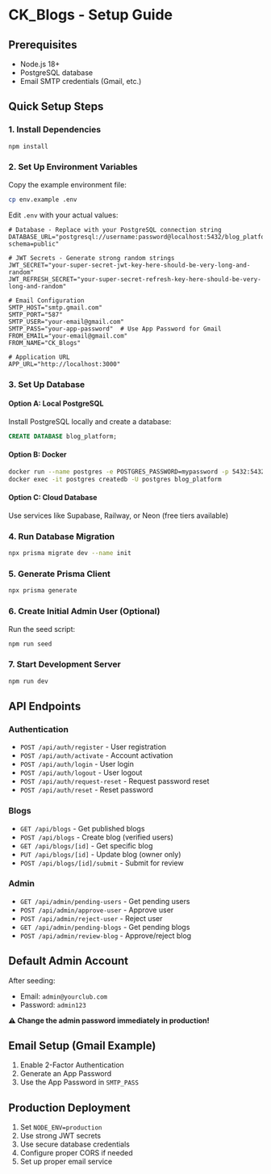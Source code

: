 # CK_Blogs - Setup Guide

## Prerequisites
- Node.js 18+
- PostgreSQL database
- Email SMTP credentials (Gmail, etc.)

## Quick Setup Steps

### 1. Install Dependencies
```bash
npm install
```

### 2. Set Up Environment Variables
Copy the example environment file:
```bash
cp env.example .env
```

Edit `.env` with your actual values:
```env
# Database - Replace with your PostgreSQL connection string
DATABASE_URL="postgresql://username:password@localhost:5432/blog_platform?schema=public"

# JWT Secrets - Generate strong random strings
JWT_SECRET="your-super-secret-jwt-key-here-should-be-very-long-and-random"
JWT_REFRESH_SECRET="your-super-secret-refresh-key-here-should-be-very-long-and-random"

# Email Configuration
SMTP_HOST="smtp.gmail.com"
SMTP_PORT="587"
SMTP_USER="your-email@gmail.com"
SMTP_PASS="your-app-password"  # Use App Password for Gmail
FROM_EMAIL="your-email@gmail.com"
FROM_NAME="CK_Blogs"

# Application URL
APP_URL="http://localhost:3000"
```

### 3. Set Up Database

#### Option A: Local PostgreSQL
Install PostgreSQL locally and create a database:
```sql
CREATE DATABASE blog_platform;
```

#### Option B: Docker
```bash
docker run --name postgres -e POSTGRES_PASSWORD=mypassword -p 5432:5432 -d postgres
docker exec -it postgres createdb -U postgres blog_platform
```

#### Option C: Cloud Database
Use services like Supabase, Railway, or Neon (free tiers available)

### 4. Run Database Migration
```bash
npx prisma migrate dev --name init
```

### 5. Generate Prisma Client
```bash
npx prisma generate
```

### 6. Create Initial Admin User (Optional)
Run the seed script:
```bash
npm run seed
```

### 7. Start Development Server
```bash
npm run dev
```

## API Endpoints

### Authentication
- `POST /api/auth/register` - User registration
- `POST /api/auth/activate` - Account activation
- `POST /api/auth/login` - User login
- `POST /api/auth/logout` - User logout
- `POST /api/auth/request-reset` - Request password reset
- `POST /api/auth/reset` - Reset password

### Blogs
- `GET /api/blogs` - Get published blogs
- `POST /api/blogs` - Create blog (verified users)
- `GET /api/blogs/[id]` - Get specific blog
- `PUT /api/blogs/[id]` - Update blog (owner only)
- `POST /api/blogs/[id]/submit` - Submit for review

### Admin
- `GET /api/admin/pending-users` - Get pending users
- `POST /api/admin/approve-user` - Approve user
- `POST /api/admin/reject-user` - Reject user
- `GET /api/admin/pending-blogs` - Get pending blogs
- `POST /api/admin/review-blog` - Approve/reject blog

## Default Admin Account
After seeding:
- Email: `admin@yourclub.com`
- Password: `admin123`

**⚠️ Change the admin password immediately in production!**

## Email Setup (Gmail Example)
1. Enable 2-Factor Authentication
2. Generate an App Password
3. Use the App Password in `SMTP_PASS`

## Production Deployment
1. Set `NODE_ENV=production`
2. Use strong JWT secrets
3. Use secure database credentials
4. Configure proper CORS if needed
5. Set up proper email service
